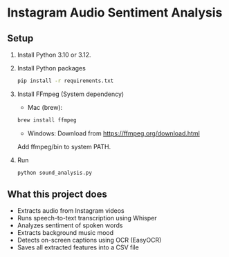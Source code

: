 # Instagram Audio Sentiment Analysis

## Setup

1. Install Python 3.10 or 3.12.

2. Install Python packages

    ```bash
    pip install -r requirements.txt

3. Install FFmpeg (System dependency)
   - Mac (brew):

    ```bash
    brew install ffmpeg
   ```

    - Windows:
    Download from https://ffmpeg.org/download.html

    Add ffmpeg/bin to system PATH.
4. Run
    ```bash
    python sound_analysis.py
    ```

## What this project does
- Extracts audio from Instagram videos
- Runs speech-to-text transcription using Whisper 
- Analyzes sentiment of spoken words
- Extracts background music mood
- Detects on-screen captions using OCR (EasyOCR)
- Saves all extracted features into a CSV file